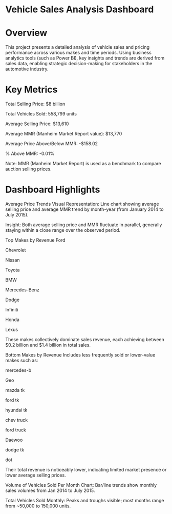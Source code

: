 # Vehicle Sales Analysis Dashboard
# Overview
This project presents a detailed analysis of vehicle sales and pricing performance across various makes and time periods. Using business analytics tools (such as Power BI), key insights and trends are derived from sales data, enabling strategic decision-making for stakeholders in the automotive industry.

# Key Metrics
Total Selling Price: $8 billion

Total Vehicles Sold: 558,799 units

Average Selling Price: $13,610

Average MMR (Manheim Market Report value): $13,770

Average Price Above/Below MMR: -$158.02

% Above MMR: -0.01%

Note: MMR (Manheim Market Report) is used as a benchmark to compare auction selling prices.

# Dashboard Highlights
Average Price Trends
Visual Representation: Line chart showing average selling price and average MMR trend by month-year (from January 2014 to July 2015).

Insight: Both average selling price and MMR fluctuate in parallel, generally staying within a close range over the observed period.

Top Makes by Revenue
Ford

Chevrolet

Nissan

Toyota

BMW

Mercedes-Benz

Dodge

Infiniti

Honda

Lexus

These makes collectively dominate sales revenue, each achieving between $0.2 billion and $1.4 billion in total sales.

Bottom Makes by Revenue
Includes less frequently sold or lower-value makes such as:

mercedes-b

Geo

mazda tk

ford tk

hyundai tk

chev truck

ford truck

Daewoo

dodge tk

dot

Their total revenue is noticeably lower, indicating limited market presence or lower average selling prices.

Volume of Vehicles Sold Per Month
Chart: Bar/line trends show monthly sales volumes from Jan 2014 to July 2015.

Total Vehicles Sold Monthly: Peaks and troughs visible; most months range from ~50,000 to 150,000 units.
